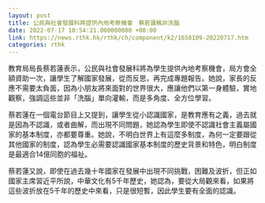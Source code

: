 ```yaml
---
layout: post
title: 公民與社會發展科將提供內地考察機會　蔡若蓮稱非洗腦
date: 2022-07-17 10:54:21.000000000 +08:00
link: https://news.rthk.hk/rthk/ch/component/k2/1658109-20220717.htm
categories: rthk
---
```


教育局局長蔡若蓮表示，公民與社會發展科將為學生提供內地考察機會，局方會全額資助一次，讓學生了解國家發展，從而反思，再完成專題報告。她說，家長的反應不需要太負面，因為小朋友將來面對的世界很大，應讓他們以第一身體驗，實地觀察，強調這些並非「洗腦」單向灌輸，而是多角度、全方位學習。

蔡若蓮在一個電台節目上又提到，讓學生從小認識國家，是教育應有之義，過去就是因為不認識，或者曲解，而出現不同問題，她認為學生即使不認識社會主義屬國家的基本制度，亦都要尊重。她說，不明白世界上有這麼多制度，為何一定要跟從其他國家的制度，認為學生必需要認識國家基本制度的歷史背景和特色，明白制度是最適合14億同胞的福祉。

蔡若蓮又說，即使在過去幾十年國家在發展中出現不同挑戰，困難及波折，但正如國家主席習近平所說，中華文化有5千年歷史，她認為，要從大局觀來看，如果將這些波折放在5千年的歷史中來看，只是很短暫，因此學生要有全面的認識。
